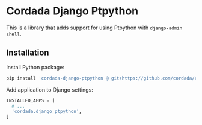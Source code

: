 # Cordada Django Ptpython

This is a library that adds support for using Ptpython with `django-admin shell`.


## Installation

Install Python package:

```sh
pip install 'cordada-django-ptpython @ git+https://github.com/cordada/cdd-django-ptpython.git'
```

Add application to Django settings:

```python
INSTALLED_APPS = [
  # ...
  'cordada.django_ptpython',
]
```
